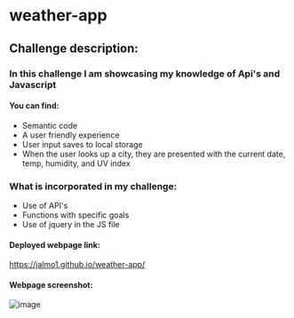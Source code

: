 # weather-app

## Challenge description:

### In this challenge I am showcasing my knowledge of Api's and Javascript

#### You can find:

- Semantic code
- A user friendly experience
- User input saves to local storage
- When the user looks up a city, they are presented with the current date, temp, humidity, and UV index

### What is incorporated in my challenge:

- Use of API's
- Functions with specific goals
- Use of jquery in the JS file

#### Deployed webpage link:

https://jalmo1.github.io/weather-app/

#### Webpage screenshot:

![image](https://user-images.githubusercontent.com/81341368/120955701-f566ca00-c71f-11eb-99ee-1e31ceb03ed3.png)

